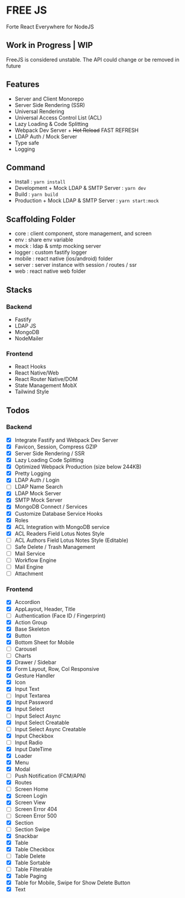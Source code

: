 # FREE JS

Forte React Everywhere for NodeJS

## Work in Progress | WIP

FreeJS is considered unstable. The API could change or be removed in future

## Features

- Server and Client Monorepo
- Server Side Rendering (SSR)
- Universal Rendering
- Universal Access Control List (ACL)
- Lazy Loading & Code Splitting
- Webpack Dev Server + ~~Hot Reload~~ FAST REFRESH
- LDAP Auth / Mock Server
- Type safe
- Logging

## Command

- Install : `yarn install`
- Development + Mock LDAP & SMTP Server : `yarn dev`
- Build : `yarn build`
- Production + Mock LDAP & SMTP Server : `yarn start:mock`

## Scaffolding Folder

- core : client component, store management, and screen
- env : share env variable
- mock : ldap & smtp mocking server
- logger : custom fastify logger
- mobile : react native (ios/android) folder
- server : server instance with session / routes / ssr
- web : react native web folder

## Stacks

### Backend

- Fastify
- LDAP JS
- MongoDB
- NodeMailer

### Frontend

- React Hooks
- React Native/Web
- React Router Native/DOM
- State Management MobX
- Tailwind Style

## Todos

### Backend

- [x] Integrate Fastify and Webpack Dev Server
- [x] Favicon, Session, Compress GZIP
- [x] Server Side Rendering / SSR
- [x] Lazy Loading Code Splitting
- [x] Optimized Webpack Production (size below 244KB)
- [x] Pretty Logging
- [x] LDAP Auth / Login
- [ ] LDAP Name Search
- [x] LDAP Mock Server
- [x] SMTP Mock Server
- [x] MongoDB Connect / Services
- [x] Customize Database Service Hooks
- [x] Roles
- [x] ACL Integration with MongoDB service
- [x] ACL Readers Field Lotus Notes Style
- [ ] ACL Authors Field Lotus Notes Style (Editable)
- [ ] Safe Delete / Trash Management
- [ ] Mail Service
- [ ] Workflow Engine
- [ ] Mail Engine
- [ ] Attachment

### Frontend

- [x] Accordion
- [x] AppLayout, Header, Title
- [ ] Authentication (Face ID / Fingerprint)
- [x] Action Group
- [x] Base Skeleton
- [x] Button
- [x] Bottom Sheet for Mobile
- [ ] Carousel
- [ ] Charts
- [x] Drawer / Sidebar
- [x] Form Layout, Row, Col Responsive
- [x] Gesture Handler
- [x] Icon
- [x] Input Text
- [ ] Input Textarea
- [x] Input Password
- [x] Input Select
- [ ] Input Select Async
- [x] Input Select Creatable
- [ ] Input Select Async Creatable
- [x] Input Checkbox
- [ ] Input Radio
- [x] Input DateTime
- [x] Loader
- [x] Menu
- [x] Modal
- [ ] Push Notification (FCM/APN)
- [x] Routes
- [ ] Screen Home
- [x] Screen Login
- [x] Screen View
- [ ] Screen Error 404
- [ ] Screen Error 500
- [x] Section
- [ ] Section Swipe
- [x] Snackbar
- [x] Table
- [x] Table Checkbox
- [ ] Table Delete
- [x] Table Sortable
- [ ] Table Filterable
- [x] Table Paging
- [x] Table for Mobile, Swipe for Show Delete Button
- [x] Text
